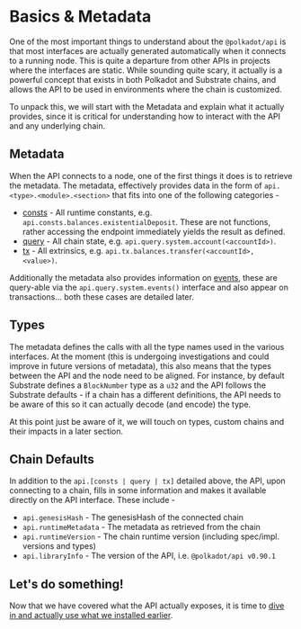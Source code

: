 # Basics & Metadata

One of the most important things to understand about the `@polkadot/api` is that most interfaces are actually generated automatically when it connects to a running node. This is quite a departure from other APIs in projects where the interfaces are static. While sounding quite scary, it actually is a powerful concept that exists in both Polkadot and Substrate chains, and allows the API to be used in environments where the chain is customized.

To unpack this, we will start with the Metadata and explain what it actually provides, since it is critical for understanding how to interact with the API and any underlying chain.

## Metadata

When the API connects to a node, one of the first things it does is to retrieve the metadata. The metadata, effectively provides data in the form of `api.<type>.<module>.<section>` that fits into one of the following categories -

- [consts](../substrate/constants.md) - All runtime constants, e.g. `api.consts.balances.existentialDeposit`. These are not functions, rather accessing the endpoint immediately yields the result as defined.
- [query](../substrate/storage.md) - All chain state, e.g. `api.query.system.account(<accountId>)`.
- [tx](../substrate/extrinsics.md) - All extrinsics, e.g. `api.tx.balances.transfer(<accountId>, <value>)`.

Additionally the metadata also provides information on [events](../substrate/events.md), these are query-able via the `api.query.system.events()` interface and also appear on transactions... both these cases are detailed later.

## Types

The metadata defines the calls with all the type names used in the various interfaces. At the moment (this is undergoing investigations and could improve in future versions of metadata), this also means that the types between the API and the node need to be aligned. For instance, by default Substrate defines a `BlockNumber` type as a `u32` and the API follows the Substrate defaults - if a chain has a different definitions, the API needs to be aware of this so it can actually decode (and encode) the type.

At this point just be aware of it, we will touch on types, custom chains and their impacts in a later section.

## Chain Defaults

In addition to the `api.[consts | query | tx]` detailed above, the API, upon connecting to a chain, fills in some information and makes it available directly on the API interface. These include -

- `api.genesisHash` - The genesisHash of the connected chain
- `api.runtimeMetadata` - The metadata as retrieved from the chain
- `api.runtimeVersion` - The chain runtime version (including spec/impl. versions and types)
- `api.libraryInfo` - The version of the API, i.e. `@polkadot/api v0.90.1`

## Let's do something!

Now that we have covered what the API actually exposes, it is time to [dive in and actually use what we installed earlier](create.md).
